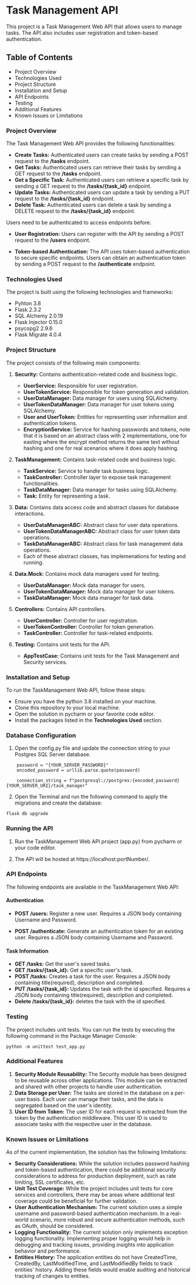 # Task Management API
This project is a Task Management Web API that allows users to manage tasks. The API also includes user registration and token-based authentication.

## Table of Contents
- Project Overview
- Technologies Used
- Project Structure
- Installation and Setup
- API Endpoints
- Testing
- Additional Features
- Known Issues or Limitations

### Project Overview
The Task Management Web API provides the following functionalities:

- **Create Tasks:** Authenticated users can create tasks by sending a POST request to the **/tasks** endpoint.
- **Get Tasks:** Authenticated users can retrieve their tasks by sending a GET request to the **/tasks** endpoint.
- **Get a Specific Task:** Authenticated users can retrieve a specific task by sending a GET request to the **/tasks/{task_id}** endpoint. 
- **Update Tasks:** Authenticated users can update a task by sending a PUT request to the **/tasks/{task_id}** endpoint.
- **Delete Task:** Authenticated users can delete a task by sending a DELETE request to the **/tasks/{task_id}** endpoint.

Users need to be authenticated to access endpoints before.

- **User Registration:** Users can register with the API by sending a POST request to the **/users** endpoint.

- **Token-based Authentication:** The API uses token-based authentication to secure specific endpoints. Users can obtain an authentication token by sending a POST request to the **/authenticate** endpoint.

### Technologies Used
The project is built using the following technologies and frameworks:

- Pyhton 3.8
- Flask 2.3.2
- SQL Alchemy 2.0.19
- Flask Injector 0.15.0
- psycopg2 2.9.6
- Flask Migrate 4.0.4

### Project Structure
The project consists of the following main components:

1. **Security:** Contains authentication-related code and business logic.
  
    - **UserService:** Responsible for user registration.
    - **UserTokenService:** Responsible for token generation and validation.
    - **UserDataManager:** Data manager for users using SQLAlchemy.
    - **UserTokenDataManager:** Data manager for user tokens using SQLAlchemy.
    - **User and UserToken:** Entities for representing user information and authentication tokens.
    - **EncryptionService:** Service for hashing passwords and tokens, note that it is based on an abstract class with 2 implementations, one for easting where the encrypt method returns the same text without hashing and one for real scenarios where it does apply hashing.

 2. **TaskManagement:** Contains task-related code and business logic.

    - **TaskService:** Service to handle task business logic.
    - **TaskController:** Controller layer to expose task management functionalities.
    - **TaskDataManager:** Data manager for tasks using SQLAlchemy.
    - **Task:** Entity for representing a task.

3. **Data:** Contains data access code and abstract classes for database interactions.
  
    - **UserDataManagerABC:** Abstract class for user data operations.
    - **UserTokenDataManagerABC:** Abstract class for user token data operations.
    - **TaskDataManagerABC:** Abstract class for task management data operations.
    - Each of these abstract classes, has implemenations for testing and running.

4. **Data.Mock:** Contains mock data managers used for testing.
  
    - **UserDataManager:** Mock data manager for users.
    - **UserTokenDataManager:** Mock data manager for user tokens.
    - **TaskDataManager:** Mock data manager for task data.

5. **Controllers:** Contains API controllers.

    - **UserController:** Controller for user registration.
    - **UserTokenController:** Controller for token generation.
    - **TaskController:** Controller for task-related endpoints.

6. **Testing:** Contains unit tests for the API.
    
    - **AppTestCase:** Contains unit tests for the Task Management and Security services.
    
### Installation and Setup
To run the TaskManagement Web API, follow these steps:

- Ensure you have the python 3.8 installed on your machine.
- Clone this repository to your local machine.
- Open the solution in pycharm or your favorite code editor.
- Install the packages listed in the **Technologies Used** section.

### Database Configuration
1. Open the config.py file and update the connection string to your Postgres SQL Server database.
```
    password = "{YOUR_SERVER_PASSWORD}"
    encoded_password = urllib.parse.quote(password)

    connection_string = f"postgresql://postgres:{encoded_password}{YOUR_SERVER_URI}/task_manager"
```
2. Open the Terminal and run the following command to apply the migrations and create the database:
```
flask db upgrade
```
### Running the API
1. Run the TaskManagement Web API project (app.py) from pycharm or your code editor.

2. The API will be hosted at https://localhost:portNumber/.

### API Endpoints
The following endpoints are available in the TaskManagement Web API:

#### Authentication
- **POST /users:** Register a new user. Requires a JSON body containing Username and Password.

- **POST /authenticate:** Generate an authentication token for an existing user. Requires a JSON body containing Username and Password.

#### Task Information
- **GET /tasks:** Get the user's saved tasks.
- **GET /tasks/{task_id}:** Get a specific user's task.
- **POST /tasks:** Creates a task for the user. Requires a JSON body containing title(required), description and completed.
- **PUT /tasks/{task_id}:** Updates the task with the id specified. Requires a JSON body containing title(required), description and completed.
- **Delete /tasks/{task_id}:** deletes the task with the id specified.


### Testing
The project includes unit tests. You can run the tests by executing the following command in the Package Manager Console:
```
python -m unittest test_app.py
```
### Additional Features
1. **Security Module Reusability:** The Security module has been designed to be reusable across other applications. This module can be extracted and shared with other projects to handle user authentication.
2. **Data Storage per User:** The tasks are stored in the database on a per-user basis. Each user can manage their tasks, and the data is segregated based on the user's identity.
3. **User ID from Token:** The user ID for each request is extracted from the token by the authentication middleware. This user ID is used to associate tasks with the respective user in the database.

### Known Issues or Limitations
As of the current implementation, the solution has the following limitations:

- **Security Considerations:** While the solution includes password hashing and token-based authentication, there could be additional security considerations to address for production deployment, such as rate limiting, SSL certificates, etc.
- **Unit Test Coverage:** While the project includes unit tests for core services and controllers, there may be areas where additional test coverage could be beneficial for further validation.
- **User Authentication Mechanism:** The current solution uses a simple username and password-based authentication mechanism. In a real-world scenario, more robust and secure authentication methods, such as OAuth, should be considered.
- **Logging Functionality:** The current solution only implements exception logging functionality. Implementing proper logging would help in debugging and tracking issues, providing insights into application behavior and performance.
- **Entities History:** The application entities do not have CreatedTime, CreatedBy, LastModifiedTime, and LastModifiedBy fields to track entities' history. Adding these fields would enable auditing and historical tracking of changes to entities.
